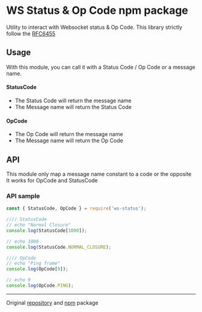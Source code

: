 # WS Status & Op Code npm package

Utility to interact with Websocket status & Op Code.
This library strictly follow the [RFC6455](https://tools.ietf.org/html/rfc6455)

## Usage

With this module, you can call it with a Status Code / Op Code or a message name.

#### StatusCode
* The Status Code will return the message name
* The Message name will return the Status Code

#### OpCode
* The Op Code will return the message name
* The Message name will return the Op Code

## API

This module only map a message name constant to a code or the opposite
It works for OpCode and StatusCode

### API sample

```javascript
const { StatusCode, OpCode } = require('ws-status');

//// StatusCode
// echo "Normal Closure"
console.log(StatusCode[1000]);

// echo 1000
console.log(StatusCode.NORMAL_CLOSURE);

//// OpCode
// echo "Ping frame"
console.log(OpCode[9]);

// echo 9
console.log(OpCode.PING);
```

---

Original [repository](https://github.com/oktapodia/node-ws-status) and [npm](https://www.npmjs.com/package/ws-status) package
